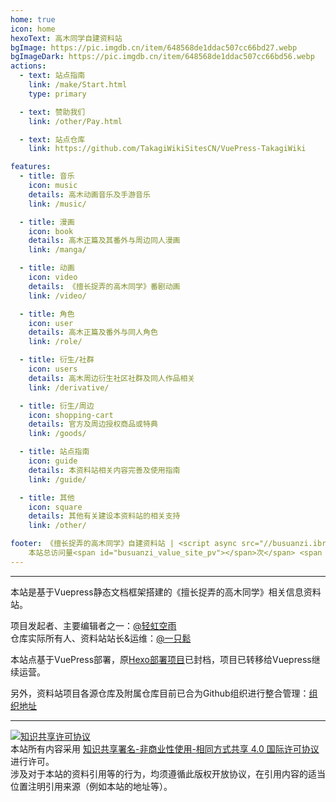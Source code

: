 ```yaml
---
home: true
icon: home
hexoText: 高木同学自建资料站
bgImage: https://pic.imgdb.cn/item/648568de1ddac507cc66bd27.webp
bgImageDark: https://pic.imgdb.cn/item/648568de1ddac507cc66bd56.webp
actions:
  - text: 站点指南
    link: /make/Start.html
    type: primary

  - text: 赞助我们
    link: /other/Pay.html

  - text: 站点仓库
    link: https://github.com/TakagiWikiSitesCN/VuePress-TakagiWiki

features:
  - title: 音乐
    icon: music
    details: 高木动画音乐及手游音乐
    link: /music/

  - title: 漫画
    icon: book
    details: 高木正篇及其番外与周边同人漫画
    link: /manga/

  - title: 动画
    icon: video
    details: 《擅长捉弄的高木同学》番剧动画
    link: /video/

  - title: 角色
    icon: user
    details: 高木正篇及番外与同人角色
    link: /role/

  - title: 衍生/社群
    icon: users
    details: 高木周边衍生社区社群及同人作品相关
    link: /derivative/

  - title: 衍生/周边
    icon: shopping-cart
    details: 官方及周边授权商品或特典
    link: /goods/

  - title: 站点指南
    icon: guide
    details: 本资料站相关内容完善及使用指南
    link: /guide/

  - title: 其他
    icon: square
    details: 其他有关建设本资料站的相关支持
    link: /other/

footer: 《擅长捉弄的高木同学》自建资料站 | <script async src="//busuanzi.ibruce.info/busuanzi/2.3/busuanzi.pure.mini.js"></script> <span id="busuanzi_container_site_pv">
    本站总访问量<span id="busuanzi_value_site_pv"></span>次</span> <span id="busuanzi_container_site_uv">本站访客数<span id="busuanzi_value_site_uv"></span>人次</span> 
---
```


---

本站是基于Vuepress静态文档框架搭建的《擅长捉弄的高木同学》相关信息资料站。  

项目发起者、主要编辑者之一：[@轻虹空雨](https://mufeng086.com) <br/>
仓库实际所有人、资料站站长&运维：[@一只鬆](https://www.takagi.icu/)

本站点基于VuePress部署，原[Hexo部署项目](https://github.com/TakagisanArchiveRepos/Hexo-TakagiWiki)已封档，项目已转移给Vuepress继续运营。

另外，资料站项目各源仓库及附属仓库目前已合为Github组织进行整合管理：[组织地址](https://github.com/TakagisanArchiveRepos)

---

<a rel="license" href="http://creativecommons.org/licenses/by-nc-sa/4.0/"><img alt="知识共享许可协议" style="border-width:0" src="https://i.creativecommons.org/l/by-nc-sa/4.0/88x31.png" /></a><br />本站所有内容采用 <a rel="license" href="http://creativecommons.org/licenses/by-nc-sa/4.0/">知识共享署名-非商业性使用-相同方式共享 4.0 国际许可协议</a> 进行许可。<br/>
涉及对于本站的资料引用等的行为，均须遵循此版权开放协议，在引用内容的适当位置注明引用来源（例如本站的地址等）。
